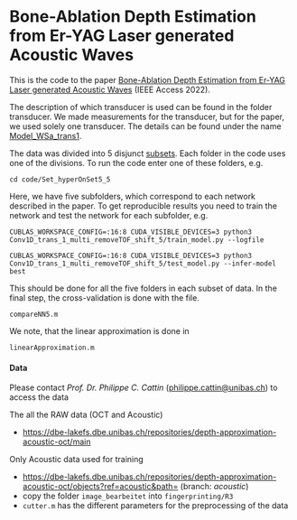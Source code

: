 # Bone-Ablation Depth Estimation from Er-YAG Laser generated Acoustic Waves

This is the code to the paper [Bone-Ablation Depth Estimation from Er-YAG Laser generated Acoustic Waves](https://doi.org/10.1109/ACCESS.2022.3225651) (IEEE Access 2022).

The description of which transducer is used can be found in the folder transducer. We made measurements for the transducer, but for the paper, we used solely one transducer. The details can be found under the name [Model_WSa_trans1](transducer/Model_WSa_trans1.pdf).

The data was divided into 5 disjunct [subsets](code/bone_division.txt). Each folder in the code uses one of the divisions. 
To run the code enter one of these folders, e.g.
```
cd code/Set_hyperOnSet5_5
```
Here, we have five subfolders, which correspond to each network described in the paper. To get reproducible results you need to train the network and test the network for each subfolder, e.g.

```
CUBLAS_WORKSPACE_CONFIG=:16:8 CUDA_VISIBLE_DEVICES=3 python3 Conv1D_trans_1_multi_removeTOF_shift_5/train_model.py --logfile
```
```
CUBLAS_WORKSPACE_CONFIG=:16:8 CUDA_VISIBLE_DEVICES=3 python3 Conv1D_trans_1_multi_removeTOF_shift_5/test_model.py --infer-model best
```
This should be done for all the five folders in each subset of data. In the final step, the cross-validation is done with the file.

`compareNN5.m`

We note, that the linear approximation is done in

`linearApproximation.m`

#### Data
Please contact *Prof. Dr. Philippe C. Cattin* (philippe.cattin@unibas.ch) to access the data
 
The all the RAW data (OCT and Acoustic)
* https://dbe-lakefs.dbe.unibas.ch/repositories/depth-approximation-acoustic-oct/main

Only Acoustic data used for training
* https://dbe-lakefs.dbe.unibas.ch/repositories/depth-approximation-acoustic-oct/objects?ref=acoustic&path= (branch: *acoustic*)
* copy the folder `image_bearbeitet` into `fingerprinting/R3`
* `cutter.m` has the different parameters for the preprocessing of the data
